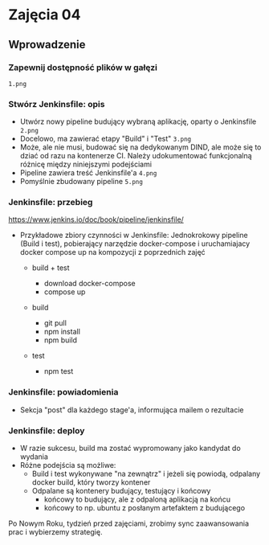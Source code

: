 # Zajęcia 04

## Wprowadzenie

### Zapewnij dostępność plików w gałęzi
`1.png`

### Stwórz Jenkinsfile: opis
* Utwórz nowy pipeline budujący wybraną aplikację, oparty o Jenkinsfile `2.png`
* Docelowo, ma zawierać etapy "Build" i "Test" `3.png`
* Może, ale nie musi, budować się na dedykowanym DIND, ale może się to dziać od razu na kontenerze CI. Należy udokumentować funkcjonalną różnicę między niniejszymi podejściami
* Pipeline zawiera treść Jenkinsfile'a `4.png`
* Pomyślnie zbudowany pipeline `5.png`

### Jenkinsfile: przebieg
https://www.jenkins.io/doc/book/pipeline/jenkinsfile/
* Przykładowe zbiory czynności w Jenkinsfile:
  Jednokrokowy pipeline (Build i test), pobierający narzędzie docker-compose i uruchamiajacy docker compose up na kompozycji z poprzednich zajęć
    * build + test
        * download docker-compose
        * compose up

    * build
        * git pull
        * npm install
        * npm build
    * test
        * npm test

### Jenkinsfile: powiadomienia
* Sekcja "post" dla każdego stage'a, informująca mailem o rezultacie

### Jenkinsfile: deploy
* W razie sukcesu, build ma zostać wypromowany jako kandydat do wydania
* Różne podejścia są możliwe:
    * Build i test wykonywane "na zewnątrz" i jeżeli się powiodą, odpalany docker build, który tworzy kontener
    * Odpalane są kontenery budujący, testujący i końcowy
        * końcowy to budujący, ale z odpaloną aplikacją na końcu
        * końcowy to np. ubuntu z posłanym artefaktem z budującego

Po Nowym Roku, tydzień przed zajęciami, zrobimy sync zaawansowania prac i wybierzemy strategię.
